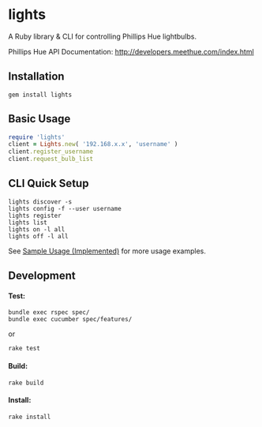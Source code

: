 lights
========
A Ruby library & CLI for controlling Phillips Hue lightbulbs.

Phillips Hue API Documentation: http://developers.meethue.com/index.html

Installation
----
```
gem install lights 
```

Basic Usage
-----
```ruby
require 'lights'
client = Lights.new( '192.168.x.x', 'username' )
client.register_username
client.request_bulb_list
```

CLI Quick Setup
----

```
lights discover -s
lights config -f --user username
lights register
lights list
lights on -l all
lights off -l all
```

See [Sample Usage (Implemented)](https://github.com/turnerba/lights/wiki/Sample-Usage-(Implemented)) for more usage examples.

Development
-----
#### Test:
```
bundle exec rspec spec/
bundle exec cucumber spec/features/
```
or
```
rake test
```

#### Build:
```
rake build
```

#### Install:
```
rake install
```
